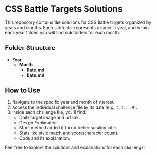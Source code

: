 # CSS Battle Targets Solutions

This repository contains the solutions for CSS Battle targets organized by years and months. Each subfolder represents a specific year, and within each year folder, you will find sub folders for each month.

## Folder Structure

- **Year**
  - **Month**
    - **Date.md**
    - **Date.md**
    

## How to Use

1. Navigate to the specific year and month of interest.
2. Access the individual challenge file by its date (e.g., `1`, `2`, ..., `9`).
3. Inside each challenge file, you'll find:
   - Daily target image and url link.
   - Design Explanation
   - More method added if found better solution later.
   - Stats like style match and score(character count).
   - Code and its explanation.

Feel free to explore the solutions and explanations for each challenge!